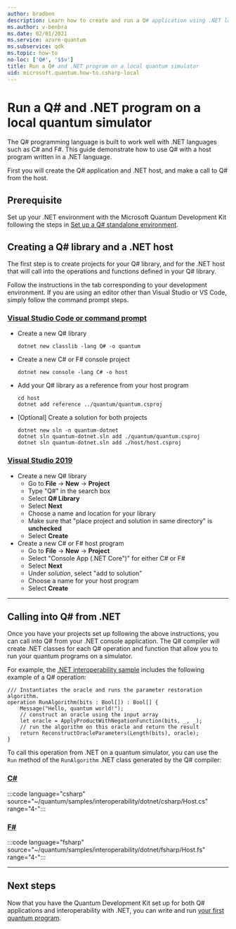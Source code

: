 ```yaml
---
author: bradben
description: Learn how to create and run a Q# application using .NET languages on a local quantum simulator. Q# is built to work well with .NET languages such as C# and F#.
ms.author: v-benbra
ms.date: 02/01/2021
ms.service: azure-quantum
ms.subservice: qdk
ms.topic: how-to
no-loc: ['Q#', '$$v']
title: Run a Q# and .NET program on a local quantum simulator
uid: microsoft.quantum.how-to.csharp-local
---
```


# Run a Q# and .NET program on a local quantum simulator

The Q# programming language is built to work well with .NET languages such as C# and F#. This guide demonstrate how to use Q# with a host program written in a .NET language.

First you will create the Q# application and .NET host, and make a call to Q# from the host.

## Prerequisite

Set up your .NET environment with the Microsoft Quantum Development Kit following the steps in [Set up a Q# standalone environment](xref:microsoft.quantum.install-qdk.overview.standalone#q-and-other-ides).

## Creating a Q# library and a .NET host

The first step is to create projects for your Q# library, and for the .NET host that will call into the operations and functions defined in your Q# library.

Follow the instructions in the tab corresponding to your development environment.
If you are using an editor other than Visual Studio or VS Code, simply follow the command prompt steps.

### [Visual Studio Code or command prompt](#tab/tabid-cmdline)

- Create a new Q# library

  ```dotnetcli
  dotnet new classlib -lang Q# -o quantum
  ```

- Create a new C# or F# console project

  ```dotnetcli
  dotnet new console -lang C# -o host  
  ```

- Add your Q# library as a reference from your host program

  ```dotnetcli
  cd host
  dotnet add reference ../quantum/quantum.csproj
  ```

- [Optional] Create a solution for both projects

  ```dotnetcli
  dotnet new sln -n quantum-dotnet
  dotnet sln quantum-dotnet.sln add ./quantum/quantum.csproj
  dotnet sln quantum-dotnet.sln add ./host/host.csproj
  ```

### [Visual Studio 2019](#tab/tabid-vs2019)

- Create a new Q# library
  - Go to **File** -> **New** -> **Project**
  - Type "Q#" in the search box
  - Select **Q# Library**
  - Select **Next**
  - Choose a name and location for your library
  - Make sure that "place project and solution in same directory" is **unchecked**
  - Select **Create**
- Create a new C# or F# host program
  - Go to **File** → **New** → **Project**
  - Select "Console App (.NET Core")" for either C# or F#
  - Select **Next**
  - Under *solution*, select "add to solution"
  - Choose a name for your host program
  - Select **Create**

***

## Calling into Q# from .NET

Once you have your projects set up following the above instructions, you can call into Q# from your .NET console application.
The Q# compiler will create .NET classes for each Q# operation and function that allow you to run your quantum programs on a simulator.

For example, the [.NET interoperability sample](https://github.com/microsoft/Quantum/tree/main/samples/interoperability/dotnet) includes the following example of a Q# operation:

```qsharp
/// Instantiates the oracle and runs the parameter restoration algorithm.
operation RunAlgorithm(bits : Bool[]) : Bool[] {
    Message("Hello, quantum world!");
    // construct an oracle using the input array
    let oracle = ApplyProductWithNegationFunction(bits, _, _);
    // run the algorithm on this oracle and return the result
    return ReconstructOracleParameters(Length(bits), oracle);
}
```

To call this operation from .NET on a quantum simulator, you can use the `Run` method of the `RunAlgorithm` .NET class generated by the Q# compiler:

### [C#](#tab/tabid-csharp)

:::code language="csharp" source="~/quantum/samples/interoperability/dotnet/csharp/Host.cs" range="4-":::

### [F#](#tab/tabid-fsharp)

:::code language="fsharp" source="~/quantum/samples/interoperability/dotnet/fsharp/Host.fs" range="4-":::

***

## Next steps

Now that you have the Quantum Development Kit set up for both Q# applications and interoperability with .NET, you can write and run [your first quantum program](xref:microsoft.quantum.tutorial-qdk.random-number).
